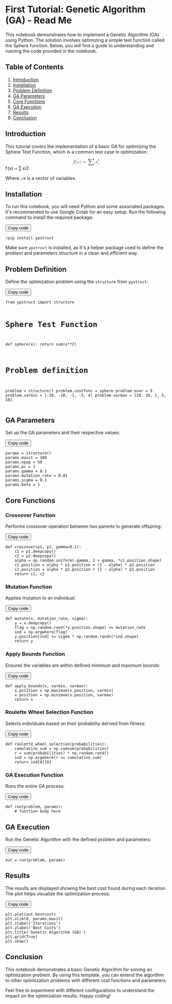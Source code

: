 <h1>First Tutorial: Genetic Algorithm (GA) - Read Me</h1>
<p>This notebook demonstrates how to implement a Genetic Algorithm (GA) using Python. The solution involves optimizing a simple test function called the Sphere function. Below, you will find a guide to understanding and running the code provided in the notebook.</p>
<h2>Table of Contents</h2>
<ol>
<li><a title="" target="_blank" href="#introduction">Introduction</a></li>
<li><a title="" target="_blank" href="#installation">Installation</a></li>
<li><a title="" target="_blank" href="#problem-definition">Problem Definition</a></li>
<li><a title="" target="_blank" href="#ga-parameters">GA Parameters</a></li>
<li><a title="" target="_blank" href="#core-functions">Core Functions</a></li>
<li><a title="" target="_blank" href="#ga-execution">GA Execution</a></li>
<li><a title="" target="_blank" href="#results">Results</a></li>
<li><a title="" target="_blank" href="#conclusion">Conclusion</a></li>
</ol>
<h2>Introduction</h2>
<p>This tutorial covers the implementation of a basic GA for optimizing the Sphere Test Function, which is a common test case in optimization:</p>
<p><span class="katex-display"><span class="katex"><span class="katex-mathml"><math display="block" xmlns="http://www.w3.org/1998/Math/MathML"><mrow><mi>f</mi><mo stretchy="false">(</mo><mi>x</mi><mo stretchy="false">)</mo><mo>=</mo><mo>∑</mo><msubsup><mi>x</mi><mi>i</mi><mn>2</mn></msubsup></mrow>f(x) = \sum{x_i^2}</math></span><span aria-hidden="true" class="katex-html"><span class="base"><span style="height:1em;vertical-align:-0.25em;" class="strut"></span><span style="margin-right:0.10764em;" class="mord mathnormal">f</span><span class="mopen">(</span><span class="mord mathnormal">x</span><span class="mclose">)</span><span style="margin-right:0.2778em;" class="mspace"></span><span class="mrel">=</span><span style="margin-right:0.2778em;" class="mspace"></span></span><span class="base"><span style="height:1.6em;vertical-align:-0.55em;" class="strut"></span><span style="position:relative;top:0em;" class="mop op-symbol large-op">∑</span><span style="margin-right:0.1667em;" class="mspace"></span><span class="mord"><span class="mord"><span class="mord mathnormal">x</span><span class="msupsub"><span class="vlist-t vlist-t2"><span class="vlist-r"><span style="height:0.8641em;" class="vlist"><span style="top:-2.453em;margin-left:0em;margin-right:0.05em;"><span style="height:2.7em;" class="pstrut"></span><span class="sizing reset-size6 size3 mtight"><span class="mord mathnormal mtight">i</span></span></span><span style="top:-3.113em;margin-right:0.05em;"><span style="height:2.7em;" class="pstrut"></span><span class="sizing reset-size6 size3 mtight"><span class="mord mtight">2</span></span></span></span><span class="vlist-s">​</span></span><span class="vlist-r"><span style="height:0.247em;" class="vlist"><span></span></span></span></span></span></span></span></span></span></span></span></p>
<p>Where <span class="katex"><span class="katex-mathml"><math xmlns="http://www.w3.org/1998/Math/MathML"><mrow><mi>x</mi></mrow>x</math></span><span aria-hidden="true" class="katex-html"><span class="base"><span style="height:0.4306em;" class="strut"></span><span class="mord mathnormal">x</span></span></span></span> is a vector of variables.</p>
<h2>Installation</h2>
<p>To run this notebook, you will need Python and some associated packages. It's recommended to use Google Colab for an easy setup. Run the following command to install the required package:</p>
<div class="code-block-parent">
<button class="copy-code-button"><i aria-label="Copy code the below code snippet" class="pi pi-copy"></i> Copy code</button>
<div class="code-block-container">
<pre style="overflow-x: auto;"><code class="language-python">!pip install ypstruct
</code></pre>
</div>
</div>
<p>Make sure <code>ypstruct</code> is installed, as it's a helper package used to define the problem and parameters structure in a clean and efficient way.</p>
<h2>Problem Definition</h2>
<p>Define the optimization problem using the <code>structure</code> from <code>ypstruct</code>:</p>
<div class="code-block-parent">
<button class="copy-code-button"><i aria-label="Copy code the below code snippet" class="pi pi-copy"></i> Copy code</button>
<div class="code-block-container">
<pre style="overflow-x: auto;"><code class="language-python">from ypstruct import structure

# Sphere Test Function
def sphere(x):
    return sum(x**2)

# Problem definition
problem = structure()
problem.costfunc = sphere
problem.nvar = 5
problem.varmin = [-10, -10, -1, -5, 4]
problem.varmax = [10, 10, 1, 5, 10]
</code></pre>
</div>
</div>
<h2>GA Parameters</h2>
<p>Set up the GA parameters and their respective values:</p>
<div class="code-block-parent">
<button class="copy-code-button"><i aria-label="Copy code the below code snippet" class="pi pi-copy"></i> Copy code</button>
<div class="code-block-container">
<pre style="overflow-x: auto;"><code class="language-python">params = structure()
params.maxit = 100
params.npop = 50
params.pc = 1
params.gamma = 0.1
params.mutation_rate = 0.01
params.sigma = 0.1
params.beta = 1
</code></pre>
</div>
</div>
<h2>Core Functions</h2>
<h3>Crossover Function</h3>
<p>Performs crossover operation between two parents to generate offspring:</p>
<div class="code-block-parent">
<button class="copy-code-button"><i aria-label="Copy code the below code snippet" class="pi pi-copy"></i> Copy code</button>
<div class="code-block-container">
<pre style="overflow-x: auto;"><code class="language-python">def crossover(p1, p2, gamma=0.1):
    c1 = p1.deepcopy()
    c2 = p2.deepcopy()
    alpha = np.random.uniform(-gamma, 1 + gamma, *c1.position.shape)
    c1.position = alpha * p1.position + (1 - alpha) * p2.position
    c2.position = alpha * p2.position + (1 - alpha) * p1.position
    return c1, c2
</code></pre>
</div>
</div>
<h3>Mutation Function</h3>
<p>Applies mutation to an individual:</p>
<div class="code-block-parent">
<button class="copy-code-button"><i aria-label="Copy code the below code snippet" class="pi pi-copy"></i> Copy code</button>
<div class="code-block-container">
<pre style="overflow-x: auto;"><code class="language-python">def mutate(x, mutation_rate, sigma):
    y = x.deepcopy()
    flag = np.random.rand(*y.position.shape) &lt;= mutation_rate
    ind = np.argwhere(flag)
    y.position[ind] += sigma * np.random.randn(*ind.shape)
    return y
</code></pre>
</div>
</div>
<h3>Apply Bounds Function</h3>
<p>Ensures the variables are within defined minimum and maximum bounds:</p>
<div class="code-block-parent">
<button class="copy-code-button"><i aria-label="Copy code the below code snippet" class="pi pi-copy"></i> Copy code</button>
<div class="code-block-container">
<pre style="overflow-x: auto;"><code class="language-python">def apply_bounds(x, varmin, varmax):
    x.position = np.maximum(x.position, varmin)
    x.position = np.minimum(x.position, varmax)
    return x
</code></pre>
</div>
</div>
<h3>Roulette Wheel Selection Function</h3>
<p>Selects individuals based on their probability derived from fitness:</p>
<div class="code-block-parent">
<button class="copy-code-button"><i aria-label="Copy code the below code snippet" class="pi pi-copy"></i> Copy code</button>
<div class="code-block-container">
<pre style="overflow-x: auto;"><code class="language-python">def roulette_wheel_selection(probabilities):
    cumulative_sum = np.cumsum(probabilities)
    r = sum(probabilities) * np.random.rand()
    ind = np.argwhere(r &lt;= cumulative_sum)
    return ind[0][0]
</code></pre>
</div>
</div>
<h3>GA Execution Function</h3>
<p>Runs the entire GA process:</p>
<div class="code-block-parent">
<button class="copy-code-button"><i aria-label="Copy code the below code snippet" class="pi pi-copy"></i> Copy code</button>
<div class="code-block-container">
<pre style="overflow-x: auto;"><code class="language-python">def run(problem, params):
    # function body here
</code></pre>
</div>
</div>
<h2>GA Execution</h2>
<p>Run the Genetic Algorithm with the defined problem and parameters:</p>
<div class="code-block-parent">
<button class="copy-code-button"><i aria-label="Copy code the below code snippet" class="pi pi-copy"></i> Copy code</button>
<div class="code-block-container">
<pre style="overflow-x: auto;"><code class="language-python">out = run(problem, params)
</code></pre>
</div>
</div>
<h2>Results</h2>
<p>The results are displayed showing the best cost found during each iteration. The plot helps visualize the optimization process:</p>
<div class="code-block-parent">
<button class="copy-code-button"><i aria-label="Copy code the below code snippet" class="pi pi-copy"></i> Copy code</button>
<div class="code-block-container">
<pre style="overflow-x: auto;"><code class="language-python">plt.plot(out.bestcost)
plt.xlim(0, params.maxit)
plt.xlabel('Iterations')
plt.ylabel('Best Costs')
plt.title('Genetic Algorithm (GA)')
plt.grid(True)
plt.show()
</code></pre>
</div>
</div>
<h2>Conclusion</h2>
<p>This notebook demonstrates a basic Genetic Algorithm for solving an optimization problem. By using this template, you can extend the algorithm to other optimization problems with different cost functions and parameters.</p>
<p>Feel free to experiment with different configurations to understand the impact on the optimization results. Happy coding!</p>
